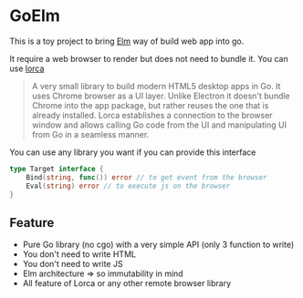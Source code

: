 # GoElm

This is a toy project to bring [Elm](https://elm-lang.org) way of build web app into go. 


It require a web browser to render but does not need to bundle it. You can use [lorca](https://github.com/zserge/lorca)

> A very small library to build modern HTML5 desktop apps in Go. 
> It uses Chrome browser as a UI layer. Unlike Electron it doesn't bundle Chrome into the app package, but rather reuses the one that is already installed. 
> Lorca establishes a connection to the browser window and allows calling Go code from the UI and manipulating UI from Go in a seamless manner.

You can use any library you want if you can provide this interface 

```go 
type Target interface {
	Bind(string, func()) error // to get event from the browser
	Eval(string) error // to execute js on the browser
}
```

## Feature 

 - Pure Go library (no cgo) with a very simple API (only 3 function to write)
 - You don't need to write HTML
 - You don't need to write JS
 - Elm architecture => so immutability in mind
 - All feature of Lorca or any other remote browser library

